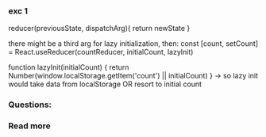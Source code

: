 ### exc 1
reducer(previousState, dispatchArg){
  return newState
}

there might be a third arg for lazy initialization, then:
const [count, setCount] = React.useReducer(countReducer, initialCount, lazyInit)

function lazyInit(initialCount) {
  return Number(window.localStorage.getItem('count') || initialCount)
}
-> so lazy init would take data from localStorage OR resort to initial count


### Questions:

### Read more

